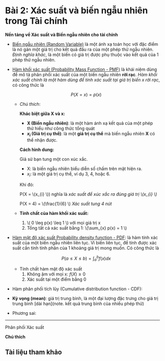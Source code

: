 # Bài 2: Xác suất và biến ngẫu nhiên trong Tài chính

**Nền tảng về Xác suất và Biến ngẫu nhiên cho tài chính**

* [Biến ngẫu nhiên (Random Variable)](https://vi.wikipedia.org/wiki/Bi%E1%BA%BFn_ng%E1%BA%ABu_nhi%C3%AAn) là một ánh xạ toán học với đặc điểm là nó gán một giá trị cho kết quả đầu ra của một phép thử ngẫu nhiên. *Định nghĩa khác*, là một biến có giá trị được phụ thuộc vào kết quả của 1 phép thử ngẫu nhiên.

* [Hàm khối xác suất (Probability Mass Function - PMF)](https://vi.wikipedia.org/wiki/H%C3%A0m_kh%E1%BB%91i_x%C3%A1c_su%E1%BA%A5t) là khái niệm dùng để mô tả phân phối xác suất của một biến ngẫu nhiên **rời rạc**. *Hàm khối xác suất chính là một hàm dùng để tính xác suất tại giá trị biến x rời rạc*, có công thức là

    $$P(X=x)=p(x)$$

    * *Chú thích*:

        **Khác biệt giữa X và x:**
        * **X (Biến ngẫu nhiên)**: là một hàm ánh xạ kết quả của một phép thử hiểu như công thức tổng quát
        * **$x_{i}$ (Giá trị cụ thể)**: là một **giá trị cụ thể** mà biến ngẫu nhiên **X** có thể nhận được.

        **Cách hình dung:**

        Giả sử bạn tung một con xúc xắc.

        - X: là biến ngẫu nhiên biểu diễn số chấm trên mặt hiện ra.
        - $x_{i}$: là một giá trị cụ thể, ví dụ 3, 4, hoặc 6.

        Khi đó:

        P(X = \\(x_{i} \\)) nghĩa là *xác suất để xúc xắc ra đúng giá trị \\(x_{i} \\)* 

        P(X = 4) = \\(\frac{1}{6} \\) *Xác suất tung 4 nút*

    * **Tính chất của hàm khối xác suất:**

        1. \\( 0 \leq p(x) \leq 1 \\) với mọi giá trị x
        2. Tổng tất cả xác suất bằng 1: \\(\sum_{x} p(x) = 1 \\)
        
* [Hàm mật độ xác suất Probability density function - PDF](https://vi.wikipedia.org/wiki/H%C3%A0m_m%E1%BA%ADt_%C4%91%E1%BB%99_x%C3%A1c_su%E1%BA%A5t): là hàm tính xác suất của một biến ngẫu nhiên liên tục. Vì biến liên tục, để tính được xác suất cần tính tính phân của 1 khoảng giá trị mong muốn. Có công thức là 
    
    $$P(a \leq X \leq b) = \int_{a}^{b} f(x) dx$$

    * Tính chất hàm mật độ xác suất
        1. Không âm với mọi x: $f(X) \ge 0$
        2. Xác suất tại một điểm bằng 0

* Hàm phân phối tích lũy (Cumulative distribution function - CDF): 

* **Kỳ vọng (mean)**: giá trị trung bình, là một đại lượng đặc trưng cho giá trị trung bình [dài hạn](note. kết quả trung bình của nhiều phép thử) 

* Phương sai: 

---

Phân phối Xác suất

**Chú thích**

## Tài liệu tham khảo

